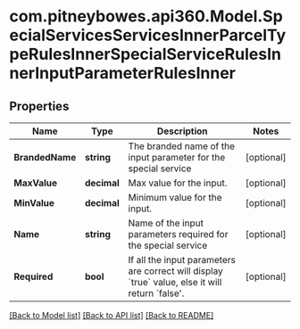 # com.pitneybowes.api360.Model.SpecialServicesServicesInnerParcelTypeRulesInnerSpecialServiceRulesInnerInputParameterRulesInner

## Properties

Name | Type | Description | Notes
------------ | ------------- | ------------- | -------------
**BrandedName** | **string** | The branded name of the input parameter for the special service | [optional] 
**MaxValue** | **decimal** | Max value for the input. | [optional] 
**MinValue** | **decimal** | Minimum value for the input. | [optional] 
**Name** | **string** | Name of the input parameters required for the special service | [optional] 
**Required** | **bool** | If all the input parameters are correct will display &#x60;true&#x60; value, else it will return &#x60;false&#39;. | [optional] 

[[Back to Model list]](../README.md#documentation-for-models) [[Back to API list]](../README.md#documentation-for-api-endpoints) [[Back to README]](../README.md)

